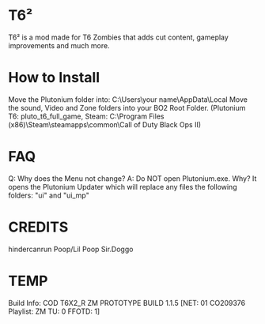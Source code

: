 # T6²

T6² is a mod made for T6 Zombies that adds cut content, gameplay improvements and much more.

# How to Install

Move the Plutonium folder into: C:\Users\your name\AppData\Local
Move the sound, Video and Zone folders into your BO2 Root Folder.
(Plutonium T6: pluto_t6_full_game, Steam: C:\Program Files (x86)\Steam\steamapps\common\Call of Duty Black Ops II)

# FAQ

Q: Why does the Menu not change?
A: Do NOT open Plutonium.exe. Why? It opens the Plutonium Updater which will replace any files the following folders: "ui" and "ui_mp"

# CREDITS 

hindercanrun
Poop/Lil Poop
Sir.Doggo


# TEMP

Build Info: COD T6X2_R ZM PROTOTYPE BUILD 1.1.5 [NET: 01 CO209376 Playlist: ZM TU: 0 FFOTD: 1]